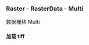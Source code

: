 ### Raster - RasterData - Multi
数据栅格 Multi
#### 加载 tiff
<code src="./rasterData/loadMultiTiff.tsx"></code>
